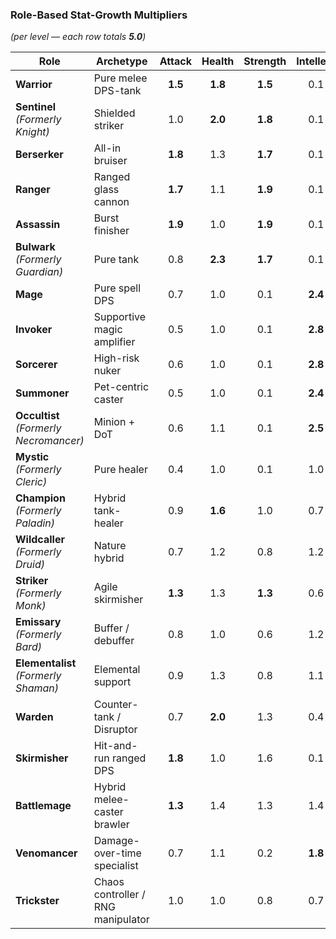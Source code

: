 ### Role-Based Stat-Growth Multipliers  
*(per level — each row totals **5.0**)*

| Role                        | Archetype                      | Attack | Health | Strength | Intellect | Spirit |
|------------------------------|---------------------------------|:------:|:------:|:--------:|:---------:|:------:|
| **Warrior**                            | Pure melee DPS-tank            | **1.5** | **1.8** | **1.5** | 0.1 | 0.1 |
| **Sentinel** *(Formerly Knight)*       | Shielded striker               | 1.0    | **2.0** | **1.8** | 0.1 | 0.1 |
| **Berserker**                          | All-in bruiser                 | **1.8** | 1.3    | **1.7** | 0.1 | 0.1 |
| **Ranger**                             | Ranged glass cannon            | **1.7** | 1.1    | **1.9** | 0.1 | 0.1 |
| **Assassin**                           | Burst finisher                 | **1.9** | 1.0    | **1.9** | 0.1 | 0.1 |
| **Bulwark** *(Formerly Guardian)*      | Pure tank                      | 0.8    | **2.3** | **1.7** | 0.1 | 0.1 |
| **Mage**                               | Pure spell DPS                 | 0.7    | 1.0    | 0.1    | **2.4** | **0.8** |
| **Invoker**                            | Supportive magic amplifier     | 0.5    | 1.0    | 0.1    | **2.8** | 0.6 |
| **Sorcerer**                           | High-risk nuker                | 0.6    | 1.0    | 0.1    | **2.8** | 0.5 |
| **Summoner**                           | Pet-centric caster             | 0.5    | 1.0    | 0.1    | **2.4** | **1.0** |
| **Occultist** *(Formerly Necromancer)* | Minion + DoT           | 0.6    | 1.1    | 0.1    | **2.5** | 0.7 |
| **Mystic** *(Formerly Cleric)*         | Pure healer                   | 0.4    | 1.0    | 0.1    | 1.0 | **2.5** |
| **Champion** *(Formerly Paladin)*      | Hybrid tank-healer         | 0.9    | **1.6** | 1.0    | 0.7 | **0.8** |
| **Wildcaller** *(Formerly Druid)*      | Nature hybrid              | 0.7    | 1.2    | 0.8    | 1.2 | **1.1** |
| **Striker** *(Formerly Monk)*          | Agile skirmisher               | **1.3** | 1.3    | **1.3** | 0.6 | 0.5 |
| **Emissary** *(Formerly Bard)*         | Buffer / debuffer             | 0.8    | 1.0    | 0.6    | 1.2 | **1.4** |
| **Elementalist** *(Formerly Shaman)*   | Elemental support         | 0.9    | 1.3    | 0.8    | 1.1 | **0.9** |
| **Warden**                             | Counter-tank / Disruptor       | 0.7    | **2.0** | 1.3    | 0.4 | 0.6 |
| **Skirmisher**                         | Hit-and-run ranged DPS         | **1.8** | 1.0    | 1.6    | 0.1 | 0.5 |
| **Battlemage**                         | Hybrid melee-caster brawler    | **1.3** | 1.4    | 1.3    | 1.4 | 0.6 |
| **Venomancer**                         | Damage-over-time specialist    | 0.7    | 1.1    | 0.2    | **1.8** | **1.2** |
| **Trickster**                          | Chaos controller / RNG manipulator | 1.0 | 1.0    | 0.8    | 0.7 | **1.5** |
